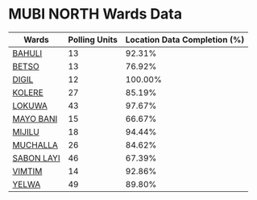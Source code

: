 
# MUBI NORTH Wards Data

| Wards | Polling Units | Location Data Completion (%) |
| ---- | ----- | ------- |
| [BAHULI](./wards/327-bahuli) | 13 | 92.31% |
| [BETSO](./wards/328-betso) | 13 | 76.92% |
| [DIGIL](./wards/329-digil) | 12 | 100.00% |
| [KOLERE](./wards/330-kolere) | 27 | 85.19% |
| [LOKUWA](./wards/331-lokuwa) | 43 | 97.67% |
| [MAYO BANI](./wards/332-mayo-bani) | 15 | 66.67% |
| [MIJILU](./wards/333-mijilu) | 18 | 94.44% |
| [MUCHALLA](./wards/334-muchalla) | 26 | 84.62% |
| [SABON LAYI](./wards/335-sabon-layi) | 46 | 67.39% |
| [VIMTIM](./wards/336-vimtim) | 14 | 92.86% |
| [YELWA](./wards/337-yelwa) | 49 | 89.80% |




